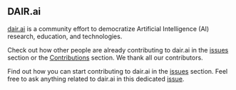 ## DAIR.ai

[dair.ai](http://www.dair.ai) is a community effort to democratize Artificial Intelligence (AI) research, education, and technologies.

Check out how other people are already contributing to dair.ai in the [issues](https://github.com/dair-ai/dair-ai.github.io/issues) section or the [Contributions](https://github.com/dair-ai/dair-ai.github.io/graphs/contributors) section. We thank all our contributors. 

Find out how you can start contributing to dair.ai in the [issues](https://github.com/dair-ai/dair-ai.github.io/issues) section. Feel free to ask anything related to dair.ai in this dedicated [issue](https://github.com/dair-ai/dair-ai.github.io/issues/29).
